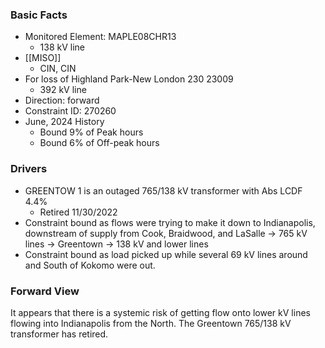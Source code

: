 ### Basic Facts
- Monitored Element: MAPLE08CHR13
	- 138 kV line
- [[MISO]]
	- CIN, CIN
- For loss of Highland Park-New London 230 23009
	- 392 kV line
- Direction: forward
- Constraint ID: 270260
- June, 2024 History
	- Bound 9% of Peak hours
	- Bound 6% of Off-peak hours
### Drivers
- GREENTOW 1 is an outaged 765/138 kV transformer with Abs LCDF 4.4%
	- Retired 11/30/2022
- Constraint bound as flows were trying to make it down to Indianapolis, downstream of supply from Cook, Braidwood, and LaSalle -> 765 kV lines -> Greentown -> 138 kV and lower lines
- Constraint bound as load picked up while several 69 kV lines around and South of Kokomo were out.
### Forward View
It appears that there is a systemic risk of getting flow onto lower kV lines flowing into Indianapolis from the North. The Greentown 765/138 kV transformer has retired.